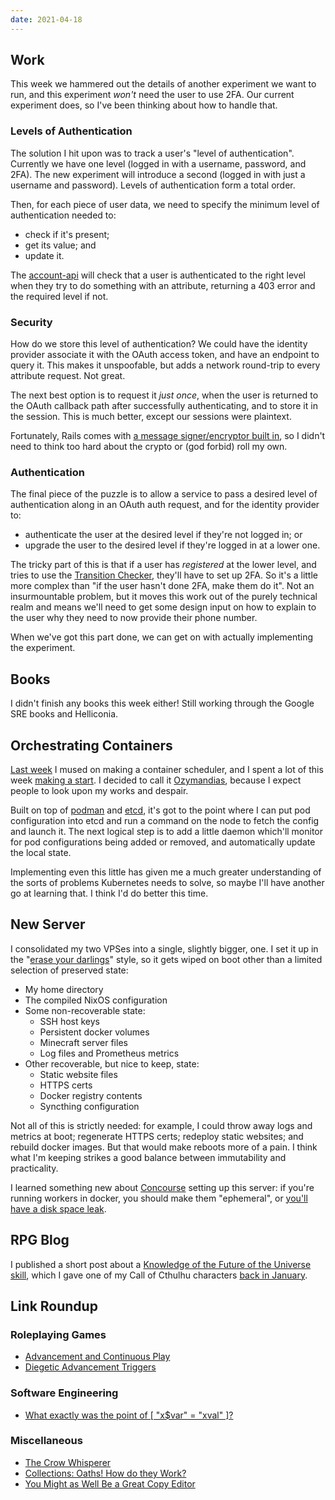 ```yaml
---
date: 2021-04-18
---
```


## Work

This week we hammered out the details of another experiment we want to
run, and this experiment *won't* need the user to use 2FA.  Our
current experiment does, so I've been thinking about how to handle
that.

### Levels of Authentication

The solution I hit upon was to track a user's "level of
authentication".  Currently we have one level (logged in with a
username, password, and 2FA).  The new experiment will introduce a
second (logged in with just a username and password).  Levels of
authentication form a total order.

Then, for each piece of user data, we need to specify the minimum
level of authentication needed to:

- check if it's present;
- get its value; and
- update it.

The [account-api][] will check that a user is authenticated to the
right level when they try to do something with an attribute, returning
a 403 error and the required level if not.

[account-api]: https://github.com/alphagov/account-api

### Security

How do we store this level of authentication?  We could have the
identity provider associate it with the OAuth access token, and have
an endpoint to query it.  This makes it unspoofable, but adds a
network round-trip to every attribute request.  Not great.

The next best option is to request it *just once*, when the user is
returned to the OAuth callback path after successfully authenticating,
and to store it in the session.  This is much better, except our
sessions were plaintext.

Fortunately, Rails comes with [a message signer/encryptor built in][],
so I didn't need to think too hard about the crypto or (god forbid)
roll my own.

[a message signer/encryptor built in]: https://apidock.com/rails/ActiveSupport/MessageEncryptor

### Authentication

The final piece of the puzzle is to allow a service to pass a desired
level of authentication along in an OAuth auth request, and for the
identity provider to:

- authenticate the user at the desired level if they're not logged in;
  or
- upgrade the user to the desired level if they're logged in at a
  lower one.

The tricky part of this is that if a user has *registered* at the
lower level, and tries to use the [Transition Checker][], they'll have
to set up 2FA.  So it's a little more complex than "if the user hasn't
done 2FA, make them do it".  Not an insurmountable problem, but it
moves this work out of the purely technical realm and means we'll need
to get some design input on how to explain to the user why they need
to now provide their phone number.

When we've got this part done, we can get on with actually
implementing the experiment.

[Transition Checker]: https://www.gov.uk/transition-check/questions


## Books

I didn't finish any books this week either!  Still working through the
Google SRE books and Helliconia.


## Orchestrating Containers

[Last week][] I mused on making a container scheduler, and I spent a
lot of this week [making a start][].  I decided to call it
[Ozymandias][], because I expect people to look upon my works and
despair.

Built on top of [podman][] and [etcd][], it's got to the point where I
can put pod configuration into etcd and run a command on the node to
fetch the config and launch it.  The next logical step is to add a
little daemon which'll monitor for pod configurations being added or
removed, and automatically update the local state.

Implementing even this little has given me a much greater
understanding of the sorts of problems Kubernetes needs to solve, so
maybe I'll have another go at learning that.  I think I'd do better
this time.

[Last week]: notes/134.html
[making a start]: https://github.com/barrucadu/ozymandias
[Ozymandias]: https://en.wikipedia.org/wiki/Ozymandias
[podman]: https://podman.io/
[etcd]: https://etcd.io/


## New Server

I consolidated my two VPSes into a single, slightly bigger, one.  I
set it up in the "[erase your darlings][]" style, so it gets wiped on
boot other than a limited selection of preserved state:

- My home directory
- The compiled NixOS configuration
- Some non-recoverable state:
  - SSH host keys
  - Persistent docker volumes
  - Minecraft server files
  - Log files and Prometheus metrics
- Other recoverable, but nice to keep, state:
  - Static website files
  - HTTPS certs
  - Docker registry contents
  - Syncthing configuration

Not all of this is strictly needed: for example, I could throw away
logs and metrics at boot; regenerate HTTPS certs; redeploy static
websites; and rebuild docker images.  But that would make reboots more
of a pain.  I think what I'm keeping strikes a good balance between
immutability and practicality.

I learned something new about [Concourse][] setting up this server: if
you're running workers in docker, you should make them "ephemeral", or
[you'll have a disk space leak][].

[erase your darlings]: https://grahamc.com/blog/erase-your-darlings
[Concourse]: https://concourse-ci.org/
[you'll have a disk space leak]: https://github.com/barrucadu/nixfiles/pull/12


## RPG Blog

I published a short post about a [Knowledge of the Future of the
Universe skill][], which I gave one of my Call of Cthulhu characters
[back in January][].

[Knowledge of the Future of the Universe skill]: https://www.lookwhattheshoggothdraggedin.com/post/knowledge-of-the-future-of-the-universe.html
[back in January]: notes/120.html


## Link Roundup

### Roleplaying Games

- [Advancement and Continuous Play](https://dreamingdragonslayer.com/2020/06/12/advancement-and-continuous-play/)
- [Diegetic Advancement Triggers](https://dreamingdragonslayer.com/2020/06/13/diegetic-advancement-triggers/)

### Software Engineering

- [What exactly was the point of [ "x$var" = "xval" ]?](https://www.vidarholen.net/contents/blog/?p=1035)

### Miscellaneous

- [The Crow Whisperer](https://harpers.org/archive/2021/04/the-crow-whisperer-animal-communicators/)
- [Collections: Oaths! How do they Work?](https://acoup.blog/2019/06/28/collections-oaths-how-do-they-work/)
- [You Might as Well Be a Great Copy Editor](https://blog.regehr.org/archives/1471)
